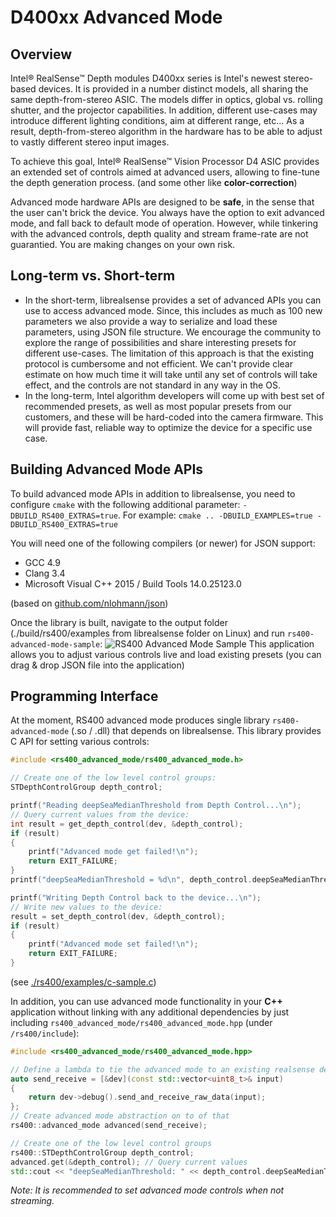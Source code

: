 # D400xx Advanced Mode

## Overview
Intel® RealSense™ Depth modules D400xx series is Intel's newest stereo-based devices. It is provided in a number distinct models, all sharing the same depth-from-stereo ASIC. The models differ in optics, global vs. rolling shutter, and the projector capabilities. In addition, different use-cases may introduce different lighting conditions, aim at different range, etc...
As a result, depth-from-stereo algorithm in the hardware has to be able to adjust to vastly different stereo input images.

To achieve this goal, Intel® RealSense™ Vision Processor D4 ASIC provides an extended set of controls aimed at advanced users, allowing to fine-tune the depth generation process. (and some other like **color-correction**)

Advanced mode hardware APIs are designed to be **safe**, in the sense that the user can't brick the device. You always have the option to exit advanced mode, and fall back to default mode of operation.
However, while tinkering with the advanced controls, depth quality and stream frame-rate are not guarantied. You are making changes on your own risk.

## Long-term vs. Short-term
* In the short-term, librealsense provides a set of advanced APIs you can use to access advanced mode. Since, this includes as much as 100 new parameters we also provide a way to serialize and load these parameters, using JSON file structure. We encourage the community to explore the range of possibilities and share interesting presets for different use-cases. The limitation of this approach is that the existing protocol is cumbersome and not efficient. We can't provide clear estimate on how much time it will take until any set of controls will take effect, and the controls are not standard in any way in the OS.
* In the long-term, Intel algorithm developers will come up with best set of recommended presets, as well as most popular presets from our customers, and these will be hard-coded into the camera firmware.
This will provide fast, reliable way to optimize the device for a specific use case.

## Building Advanced Mode APIs
To build advanced mode APIs in addition to librealsense, you need to configure `cmake` with the following additional parameter: `-DBUILD_RS400_EXTRAS=true`. For example:
`cmake .. -DBUILD_EXAMPLES=true -DBUILD_RS400_EXTRAS=true`

You will need one of the following compilers (or newer) for JSON support:
* GCC 4.9
* Clang 3.4
* Microsoft Visual C++ 2015 / Build Tools 14.0.25123.0

(based on [github.com/nlohmann/json](https://github.com/nlohmann/json))

Once the library is built, navigate to the output folder (./build/rs400/examples from librealsense folder on Linux) and run ``rs400-advanced-mode-sample``:
![RS400 Advanced Mode Sample](advanced_mode_sample.png)
This application allows you to adjust various controls live and load existing presets (you can drag & drop JSON file into the application)

## Programming Interface
At the moment, RS400 advanced mode produces single library `rs400-advanced-mode` (.so / .dll) that depends on librealsense.
This library provides C API for setting various controls:
```c
#include <rs400_advanced_mode/rs400_advanced_mode.h>

// Create one of the low level control groups:
STDepthControlGroup depth_control;

printf("Reading deepSeaMedianThreshold from Depth Control...\n");
// Query current values from the device:
int result = get_depth_control(dev, &depth_control);
if (result)
{
    printf("Advanced mode get failed!\n");
    return EXIT_FAILURE;
}
printf("deepSeaMedianThreshold = %d\n", depth_control.deepSeaMedianThreshold);

printf("Writing Depth Control back to the device...\n");
// Write new values to the device:
result = set_depth_control(dev, &depth_control);
if (result)
{
    printf("Advanced mode set failed!\n");
    return EXIT_FAILURE;
}
```
(see [./rs400/examples/c-sample.c](https://github.com/IntelRealSense/librealsense/blob/development/rs400/examples/c-sample.c))

In addition, you can use advanced mode functionality in your **C++** application without linking with any additional dependencies by just including `rs400_advanced_mode/rs400_advanced_mode.hpp` (under `/rs400/include`):
```cpp
#include <rs400_advanced_mode/rs400_advanced_mode.hpp>

// Define a lambda to tie the advanced mode to an existing realsense device (dev)
auto send_receive = [&dev](const std::vector<uint8_t>& input)
{
    return dev->debug().send_and_receive_raw_data(input);
};
// Create advanced mode abstraction on to of that
rs400::advanced_mode advanced(send_receive);

// Create one of the low level control groups
rs400::STDepthControlGroup depth_control;
advanced.get(&depth_control); // Query current values
std::cout << "deepSeaMedianThreshold: " << depth_control.deepSeaMedianThreshold << std::endl;
```
*Note: It is recommended to set advanced mode controls when not streaming.*
